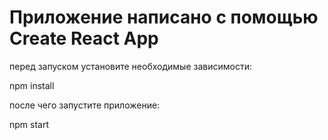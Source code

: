 # Приложение написано с помощью Create React App

перед запуском установите необходимые зависимости: 

npm install

после чего запустите приложение: 

npm start